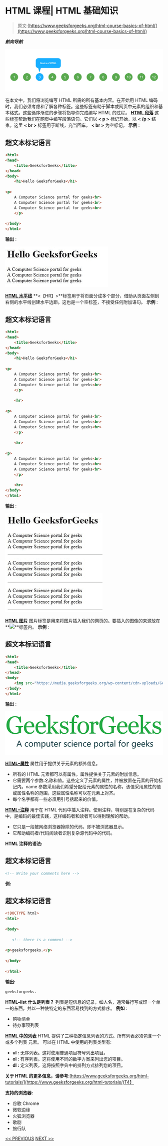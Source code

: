 # HTML 课程| HTML 基础知识

> 原文:[https://www.geeksforgeeks.org/html-course-basics-of-html/](https://www.geeksforgeeks.org/html-course-basics-of-html/)

***航向导航***

![](img/eba36fb8160f3d31605c43385489a02e.png)

在本文中，我们将浏览编写 HTML 所需的所有基本内容。在开始用 HTML 编码时，我们必须考虑和了解各种标签。这些标签有助于脚本或网页中元素的组织和基本格式。这些循序渐进的步骤将指导你完成编写 HTML 的过程。
[**HTML 段落**](https://www.geeksforgeeks.org/html-paragraph-2/)
这些标签帮助我们在网页中编写段落语句。它们以 **< p >** 标记开始，以 **< /p >** 结束。这里 **< br >** 标签用于断线，充当回车。 **< br >** 为空标记。
**示例** :

## 超文本标记语言

```html
<html>
<head>
    <title>GeeksforGeeks</title>
</head>
<body>
    <h1>Hello GeeksforGeeks</h1>

<p>
    A Computer Science portal for geeks<br>
    A Computer Science portal for geeks<br>
    A Computer Science portal for geeks<br>
    </p>

</body>
</html>
```

**输出** :

![](img/8662f27c6d5c31a4225ba8e0fde31d19.png)

[**HTML 水平线**](https://www.geeksforgeeks.org/html-hr-tag/)
**<【HR】>**标签用于将页面分成多个部分，借助从页面左侧到右侧的水平线创建水平边距。这也是一个空标签，不接受任何附加语句。
**示例** :

## 超文本标记语言

```html
<html>
<head>
    <title>GeeksforGeeks</title>
</head>
<body>
    <h1>Hello GeeksforGeeks</h1>

<p>
    A Computer Science portal for geeks<br>
    A Computer Science portal for geeks<br>
    A Computer Science portal for geeks<br>
    </p>

    <hr>

<p>
    A Computer Science portal for geeks<br>
    A Computer Science portal for geeks<br>
    A Computer Science portal for geeks<br>
    </p>

    <hr>

<p>
    A Computer Science portal for geeks<br>
    A Computer Science portal for geeks<br>
    A Computer Science portal for geeks<br>
    </p>

    <hr>
</body>
</html>
```

**输出** :

![](img/533b5a600e2ed9080dd9f0b751573dd4.png)

[**HTML 图片**](https://www.geeksforgeeks.org/html-images/)
图片标签是用来将图片插入我们的网页的。要插入的图像的来源放在**<img src = "*****source _ of _ image*****">**标签内。
**示例** :

## 超文本标记语言

```html
<html>
<head>
    <title>GeeksforGeeks</title>
</head>
<body>
    <img src="https://media.geeksforgeeks.org/wp-content/cdn-uploads/Geek_logi_-low_res.png">
</body>
</html>
```

**输出** :

![](img/5d306cc9ddcca9b13d88748a55c03124.png)

[**HTML–属性**](https://www.geeksforgeeks.org/html-attributes/)
属性用于提供关于元素的额外信息。

*   所有的 HTML 元素都可以有属性。属性提供关于元素的附加信息。
*   它需要两个参数:名称和值。这些定义了元素的属性，并被放置在元素的开始标记内。name 参数采用我们希望分配给元素的属性的名称，该值采用属性的值或属性名称的范围，这些属性名称可以在元素上对齐。
*   每个名字都有一些必须用引号括起来的价值。

[**HTML–注释**](https://www.geeksforgeeks.org/html-comments/)
用于在 HTML 代码中插入注释。使用注释，特别是在复杂的代码中，是编码的最佳实践，这样编码者和读者可以得到理解的帮助。

*   它只是一段被网络浏览器擦除的代码，即不被浏览器显示。
*   它帮助编码者/代码阅读者识别复杂源代码中的代码。

**HTML 注释的语法:**

## 超文本标记语言

```html
<!-- Write your comments here -->
```

**例:**

## 超文本标记语言

```html
<!DOCTYPE html>
<html>

<body>

   <!-- there is a comment -->

<p>geeksforgeeks.</p>

</body>

</html>
```

**输出:**

```html
geeksforgeeks.
```

**HTML–list**
**什么是列表？**
列表是短信息的记录，如人名，通常每行写或印一个单一的东西，并以一种使特定的东西容易找到的方式排序。
**例如** :

*   购物清单
*   待办事项列表

[**HTML 中的列表**](https://www.geeksforgeeks.org/html-lists/)
HTML 提供了三种指定信息列表的方式。所有列表必须包含一个或多个列表
元素。
可以在 HTML 中使用的列表类型有:

*   **ul :** 无序列表。这将使用普通项目符号列出项目。
*   **ol :** 有序列表。这将使用不同的数字方案来列出您的项目。
*   **dl :** 定义列表。这将按照字典中的排列方式排列您的项目。

**关于 HTML 的更多信息，请参考**:[https://www.geeksforgeeks.org/html-tutorials/](https://www.geeksforgeeks.org/html-tutorials/)T4】

**支持的浏览器:**

*   谷歌 Chrome
*   微软边缘
*   火狐浏览器
*   歌剧
*   旅行队

[<< PREVIOUS](https://www.geeksforgeeks.org/html-course-first-web-page-printing-hello-world/) [NEXT >>](https://www.geeksforgeeks.org/html-course-starting-the-project-creating-directories/)